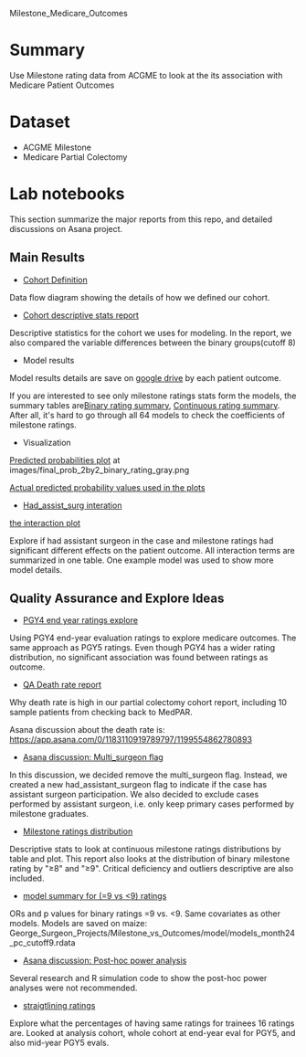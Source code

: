 Milestone_Medicare_Outcomes

# Summary

Use Milestone rating data from ACGME to look at the its association with Medicare Patient Outcomes

# Dataset

-   ACGME Milestone
-   Medicare Partial Colectomy

# Lab notebooks

This section summarize the major reports from this repo, and detailed discussions on Asana project.

## Main Results

- [Cohort Definition](misc_docs/Milestone_Data_Process/update_12_18.png)

Data flow diagram showing the details of how we defined our cohort.

- [Cohort descriptive stats report](code/model_summary/descriptives_analytic_data.pdf)

Descriptive statistics for the cohort we uses for modeling. In the report, we also compared the variable differences between the binary groups(cutoff 8)


- Model results

Model results details are save on [google drive](https://drive.google.com/drive/u/0/folders/1BoRqENjl6QqQ0gr72hrAZaJzUxb5UXgW) by each patient outcome.

If you are interested to see only milestone ratings stats form the models, the summary tables are[Binary rating summary](images/bin_model_summary.png), [Continuous rating summary](images/mean_model_summary.png). After all, it's hard to go through all 64 models to check the coefficients of milestone ratings.

- Visualization

[Predicted probabilities plot](images/final_prob_2by2_binary_rating_gray.png) at images/final_prob_2by2_binary_rating_gray.png

[Actual predicted probability values used in the plots](images/pred_probs.png)


- [Had_assist_surg interation](misc_docs/interaction_asssit_surg.pdf)

[the interaction plot](images/interaction_assist_surg_overall_rating.png)

Explore if had assistant surgeon in the case and milestone ratings had significant different effects on the patient outcome. All interaction terms are summarized in one table. One example model was used to show more model details.

## Quality Assurance and Explore Ideas

-   [PGY4 end year ratings explore](code/PGY4/PGY4_rating_brief.pdf)

Using PGY4 end-year evaluation ratings to explore medicare outcomes. The same approach as PGY5 ratings. Even though PGY4 has a wider rating distribution, no significant association was found between ratings as outcome.

-   [QA Death rate report](misc_docs/QA_death_rate_v1.pdf)

Why death rate is high in our partial colectomy cohort report, including 10 sample patients from checking back to MedPAR.

Asana discussion about the death rate is: https://app.asana.com/0/1183110919789797/1199554862780893

-   [Asana discussion: Multi_surgeon flag](https://app.asana.com/0/1183110919789797/1199373110557573)

In this discussion, we decided remove the multi_surgeon flag. Instead, we created a new had_assistant_surgeon flag to indicate if the case has assistant surgeon participation. We also decided to exclude cases performed by assistant surgeon, i.e. only keep primary cases performed by milestone graduates.

-   [Milestone ratings distribution](misc_docs/milestone_rating_distribution.pdf)

Descriptive stats to look at continuous milestone ratings distributions by table and plot. This report also looks at the distribution of binary milestone rating by "≥8" and "≥9". Critical deficiency and outliers descriptive are also included.


- [model summary for (=9 vs <9) ratings](images/model_cutoff9_coef_summary.png)

ORs and p values for binary ratings =9 vs. <9. Same covariates as other models. Models are saved on maize: George_Surgeon_Projects/Milestone_vs_Outcomes/model/models_month24_pc_cutoff9.rdata


- [Asana discussion: Post-hoc power analysis](https://app.asana.com/0/1183110919789797/1199379804396909)

Several research and R simulation code to show the post-hoc power analyses were not recommended.

- [straigtlining ratings](code/data_QA/straightline.pdf)

Explore what the percentages of having same ratings for trainees 16 ratings are. Looked at analysis cohort, whole cohort at end-year eval for PGY5, and also mid-year PGY5 evals.
